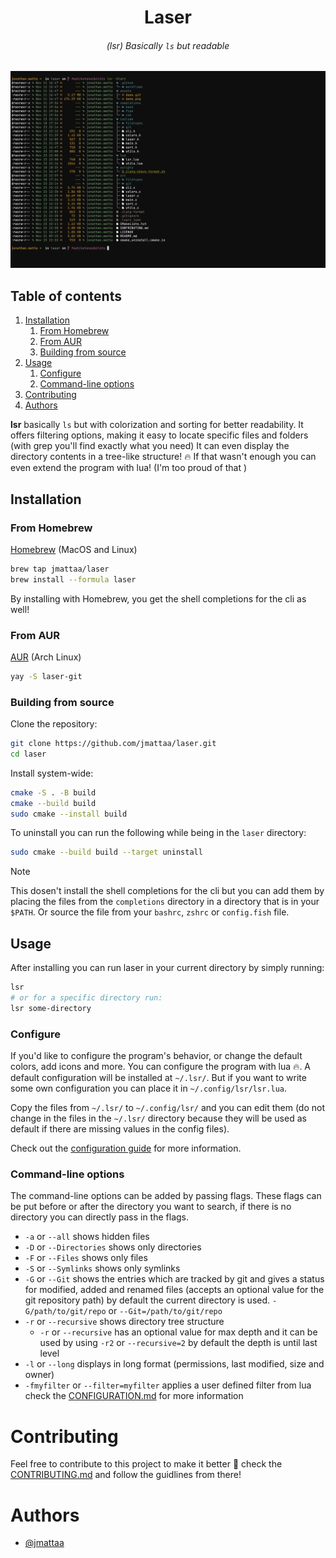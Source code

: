 <div align="center">

# Laser

###### (lsr) Basically `ls` but readable 

![demo](./assets/demo.png)

</div>

## Table of contents
   1. [Installation](#installation)
      1. [From Homebrew](#from-homebrew)
      2. [From AUR](#from-aur)
      3. [Building from source](#building-from-source)
   2. [Usage](#usage)
      1. [Configure](#configure)
      2. [Command-line options](#command-line-options)
1. [Contributing](#contributing)
2. [Authors](#authors)

**lsr** basically `ls` but with colorization and sorting for better readability.
It offers filtering options, making it easy to
locate specific files and folders (with grep you'll find exactly what you need)
It can even display the directory contents in a tree-like structure! :fire:
If that wasn't enough you can even extend the program with lua! 
(I'm too proud of that )

## Installation

### From Homebrew

[Homebrew](https://brew.sh/) (MacOS and Linux)

```sh
brew tap jmattaa/laser
brew install --formula laser
```

By installing with Homebrew, you get the shell completions for the cli as well!

### From AUR

[AUR](https://aur.archlinux.org/packages/laser-git) (Arch Linux)

```sh
yay -S laser-git
```

### Building from source

Clone the repository:

```sh
git clone https://github.com/jmattaa/laser.git
cd laser
```

Install system-wide:

```sh
cmake -S . -B build
cmake --build build
sudo cmake --install build
```

To uninstall you can run the following while being in the `laser` directory:

```sh
sudo cmake --build build --target uninstall
```

> [!NOTE] 
> This dosen't install the shell completions for the cli but you can add them
> by placing the files from the `completions` directory in a directory that is
> in your `$PATH`. Or source the file from your `bashrc`, `zshrc` or
> `config.fish` file.

## Usage

After installing you can run laser in your current directory by simply
running:
```sh
lsr
# or for a specific directory run:
lsr some-directory
```

### Configure

If you'd like to configure the program's behavior, or change the default colors,
add icons and more. You can configure the program with lua :fire:. A default 
configuration will be installed at `~/.lsr/`. But if you want to 
write some own configuration you can place it in `~/.config/lsr/lsr.lua`.

Copy the files from `~/.lsr/` to `~/.config/lsr/` and you can edit them (do not
change in the files in the `~/.lsr/` directory because they will be used as
default if there are missing values in the config files).

Check out the [configuration guide](/CONFIGURATION.md) for more information.

### Command-line options

The command-line options can be added by passing flags. These flags can be put 
before or after the directory you want to search, if there is no directory
you can directly pass in the flags.

- `-a` or `--all` shows hidden files
- `-D` or `--Directories` shows only directories
- `-F` or `--Files` shows only files
- `-S` or `--Symlinks` shows only symlinks
- `-G` or `--Git` shows the entries which are tracked by git and gives a status
  for modified, added and renamed files (accepts an optional value for the git
      repository path) by default the current directory is used.
      `-G/path/to/git/repo` or `--Git=/path/to/git/repo`
- `-r` or `--recursive` shows directory tree structure
    - `-r` or `--recursive` has an optional value for max depth and  it can be
      used by using `-r2` or `--recursive=2` by default the depth is until last
      level
- `-l` or `--long` displays in long format (permissions, last modified, size
  and owner)
- `-fmyfilter` or `--filter=myfilter` applies a user defined filter from lua
  check the [CONFIGURATION.md](/CONFIGURATION.md#L_filters) for more
  information

# Contributing

Feel free to contribute to this project to make it better :rocket: check the 
[CONTRIBUTING.md](/CONTRIBUTING.md) and follow the guidlines from there!

# Authors
- [@jmattaa](https://github.com/jmattaa)
